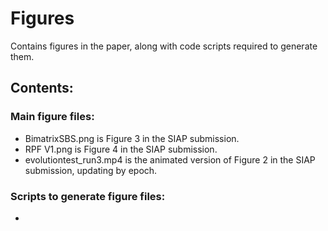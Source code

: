 # Figures

Contains figures in the paper, along with code scripts required to generate them.

## Contents:

### Main figure files:
* BimatrixSBS.png is Figure 3 in the SIAP submission.
* RPF V1.png is Figure 4 in the SIAP submission.
* evolutiontest_run3.mp4 is the animated version of Figure 2 in the SIAP submission, updating by epoch.



### Scripts to generate figure files:
* 
